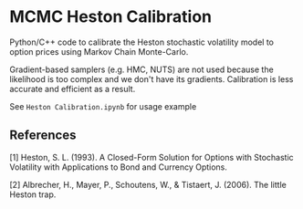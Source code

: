 # MCMC Heston Calibration

Python/C++ code to calibrate the Heston stochastic volatility model to option prices using Markov Chain Monte-Carlo. 

Gradient-based samplers (e.g. HMC, NUTS) are not used because the likelihood is too complex and we don't have its gradients. Calibration is less accurate and efficient as a result.

See `Heston Calibration.ipynb` for usage example

## References

[1] Heston, S. L. (1993). A Closed-Form Solution for Options with Stochastic Volatility with Applications to Bond and Currency Options.

[2] Albrecher, H., Mayer, P., Schoutens, W., & Tistaert, J. (2006). The little Heston trap.